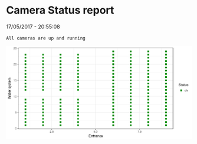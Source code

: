 Camera Status report
================
17/05/2017 - 20:55:08

    All cameras are up and running

![](camreport_files/figure-markdown_github/unnamed-chunk-2-1.png)
